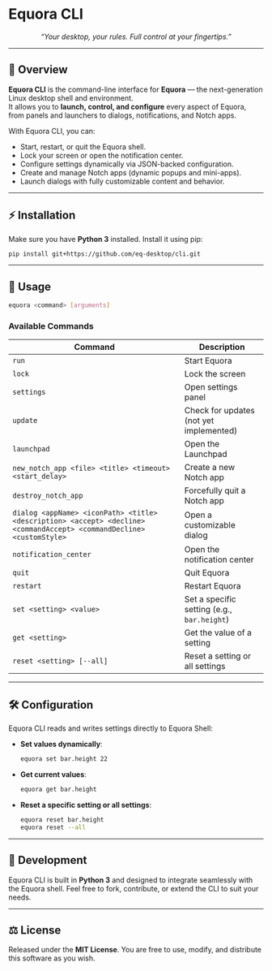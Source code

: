 # Equora CLI

<p align="center">
  <i>“Your desktop, your rules. Full control at your fingertips.”</i>
</p>

---

## 📌 Overview

**Equora CLI** is the command-line interface for **Equora** — the next-generation Linux desktop shell and environment.  
It allows you to **launch, control, and configure** every aspect of Equora, from panels and launchers to dialogs, notifications, and Notch apps.

With Equora CLI, you can:  

- Start, restart, or quit the Equora shell.  
- Lock your screen or open the notification center.  
- Configure settings dynamically via JSON-backed configuration.  
- Create and manage Notch apps (dynamic popups and mini-apps).  
- Launch dialogs with fully customizable content and behavior.  

---

## ⚡ Installation

Make sure you have **Python 3** installed. Install it using pip:

```bash
pip install git+https://github.com/eq-desktop/cli.git
````

---

## 🚀 Usage

```bash
equora <command> [arguments]
```

### Available Commands

| Command                                                                                                               | Description                                 |
| --------------------------------------------------------------------------------------------------------------------- | ------------------------------------------- |
| `run`                                                                                                                 | Start Equora                                |
| `lock`                                                                                                                | Lock the screen                             |
| `settings`                                                                                                            | Open settings panel                         |
| `update`                                                                                                              | Check for updates (not yet implemented)     |
| `launchpad`                                                                                                           | Open the Launchpad                          |
| `new_notch_app <file> <title> <timeout> <start_delay>`                                                                | Create a new Notch app                      |
| `destroy_notch_app`                                                                                                   | Forcefully quit a Notch app                 |
| `dialog <appName> <iconPath> <title> <description> <accept> <decline> <commandAccept> <commandDecline> <customStyle>` | Open a customizable dialog                  |
| `notification_center`                                                                                                 | Open the notification center                |
| `quit`                                                                                                                | Quit Equora                                 |
| `restart`                                                                                                             | Restart Equora                              |
| `set <setting> <value>`                                                                                               | Set a specific setting (e.g., `bar.height`) |
| `get <setting>`                                                                                                       | Get the value of a setting                  |
| `reset <setting> [--all]`                                                                                             | Reset a setting or all settings             |

---

## 🛠 Configuration

Equora CLI reads and writes settings directly to Equora Shell:

* **Set values dynamically**:

  ```bash
  equora set bar.height 22
  ```
* **Get current values**:

  ```bash
  equora get bar.height
  ```
* **Reset a specific setting or all settings**:

  ```bash
  equora reset bar.height
  equora reset --all
  ```

---

## 🔧 Development

Equora CLI is built in **Python 3** and designed to integrate seamlessly with the Equora shell.
Feel free to fork, contribute, or extend the CLI to suit your needs.

---

## ⚖️ License

Released under the **MIT License**.
You are free to use, modify, and distribute this software as you wish.